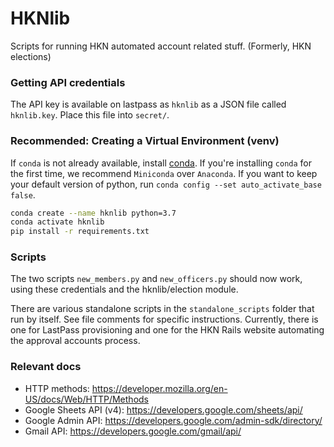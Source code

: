 HKNlib
=========

Scripts for running HKN automated account related stuff. (Formerly, HKN elections)


### Getting API credentials
The API key is available on lastpass as `hknlib` as a JSON file called `hknlib.key`. Place this file into `secret/`.


### Recommended: Creating a Virtual Environment (venv)
If `conda` is not already available, install [conda](https://docs.conda.io/projects/conda/en/stable/user-guide/install/index.html). If you're installing `conda` for the first time, we recommend `Miniconda` over `Anaconda`. If you want to keep your default version of python, run `conda config --set auto_activate_base false`.

```bash
conda create --name hknlib python=3.7
conda activate hknlib
pip install -r requirements.txt
```


### Scripts
The two scripts `new_members.py` and `new_officers.py` should now work, using these credentials and the hknlib/election module.

There are various standalone scripts in the `standalone_scripts` folder that run by itself. See file comments for specific instructions. Currently, there is one for LastPass provisioning and one for the HKN Rails website automating the approval accounts process.


### Relevant docs
- HTTP methods: https://developer.mozilla.org/en-US/docs/Web/HTTP/Methods
- Google Sheets API (v4): https://developers.google.com/sheets/api/
- Google Admin API: https://developers.google.com/admin-sdk/directory/
- Gmail API: https://developers.google.com/gmail/api/
